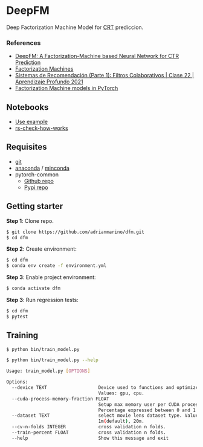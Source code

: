 # DeepFM

Deep Factorization Machine Model for [CRT](https://en.wikipedia.org/wiki/Click-through_rate) prediccion.

### References

* [DeepFM: A Factorization-Machine based Neural Network for CTR Prediction](https://arxiv.org/pdf/1703.04247.pdf)
* [Factorization Machines](https://d2l.ai/chapter_recommender-systems/fm.html)
* [Sistemas de Recomendación (Parte 1): Filtros Colaborativos | Clase 22 | Aprendizaje Profundo 2021](https://www.youtube.com/watch?v=YAvX3BBh7U4)
* [Factorization Machine models in PyTorch](https://github.com/rixwew/pytorch-fm)


## Notebooks

* [Use example](https://github.com/adrianmarino/dfm/blobQ/master/notebooks/rs.ipynb)
* [rs-check-how-works](https://github.com/adrianmarino/dfm/blob/master/notebooks/rs-check-how-works.ipynb)
 

## Requisites

* [git](https://git-scm.com/downloads)
* [anaconda](https://www.anaconda.com/products/individual) / [minconda](https://docs.conda.io/en/latest/miniconda.html)
* pytorch-common
  * [Github repo](https://github.com/adrianmarino/pytorch-common/tree/master)
  * [Pypi repo](https://pypi.org/project/pytorch-common/)

## Getting starter

**Step 1**: Clone repo.

```bash
$ git clone https://github.com/adrianmarino/dfm.git
$ cd dfm
```

**Step 2**: Create environment:

```bash
$ cd dfm
$ conda env create -f environment.yml
```

**Step 3**: Enable project environment:

```bash
$ conda activate dfm
```

**Step 3**: Run regression tests:

```bash
$ cd dfm
$ pytest
```

## Training

```bash
$ python bin/train_model.py
```

```bash
$ python bin/train_model.py --help

Usage: train_model.py [OPTIONS]

Options:
  --device TEXT                   Device used to functions and optimize model.
                                  Values: gpu, cpu.
  --cuda-process-memory-fraction FLOAT
                                  Setup max memory user per CUDA process.
                                  Percentage expressed between 0 and 1.
  --dataset TEXT                  select movie lens dataset type. Values:
                                  1m(default), 20m.
  --cv-n-folds INTEGER            cross validation n folds.
  --train-percent FLOAT           cross validation n folds.
  --help                          Show this message and exit
```
